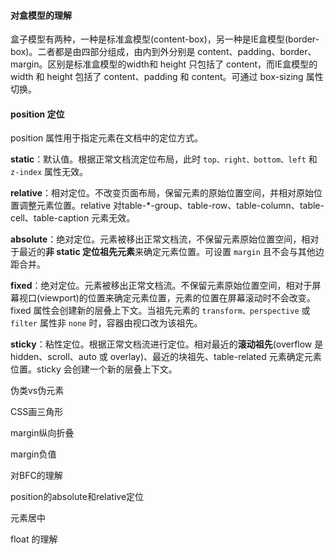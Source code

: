 #### 对盒模型的理解

盒子模型有两种，一种是标准盒模型(content-box)，另一种是IE盒模型(border-box)。二者都是由四部分组成，由内到外分别是 content、padding、border、margin。区别是标准盒模型的width和 height 只包括了 content，而IE盒模型的 width 和 height 包括了 content、padding 和 content。可通过 box-sizing 属性切换。

#### position 定位

position 属性用于指定元素在文档中的定位方式。

**static**：默认值。根据正常文档流定位布局，此时 `top、right、bottom、left` 和 `z-index` 属性无效。

**relative**：相对定位。不改变页面布局，保留元素的原始位置空间，并相对原始位置调整元素位置。relative 对table-*-group、table-row、table-column、table-cell、table-caption 元素无效。

**absolute**：绝对定位。元素被移出正常文档流，不保留元素原始位置空间，相对于最近的**非 static 定位祖先元素**来确定元素位置。可设置 `margin` 且不会与其他边距合并。

**fixed**：绝对定位。元素被移出正常文档流。不保留元素原始位置空间，相对于屏幕视口(viewport)的位置来确定元素位置，元素的位置在屏幕滚动时不会改变。fixed 属性会创建新的层叠上下文。当祖先元素的 `transform、perspective` 或 `filter` 属性非 `none` 时，容器由视口改为该祖先。

**sticky**：粘性定位。根据正常文档流进行定位。相对最近的**滚动祖先**(overflow 是 hidden、scroll、auto 或 overlay)、最近的块祖先、table-related 元素确定元素位置。sticky 会创建一个新的层叠上下文。

伪类vs伪元素

CSS画三角形

margin纵向折叠

margin负值

对BFC的理解

position的absolute和relative定位

元素居中

float 的理解